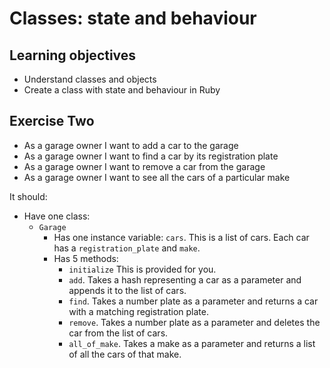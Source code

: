 # Classes: state and behaviour

## Learning objectives

- Understand classes and objects
- Create a class with state and behaviour in Ruby

## Exercise Two

- As a garage owner I want to add a car to the garage
- As a garage owner I want to find a car by its registration plate
- As a garage owner I want to remove a car from the garage
- As a garage owner I want to see all the cars of a particular make

It should:
* Have one class:
  * `Garage`
    * Has one instance variable:
      `cars`. This is a list of cars. Each car has a `registration_plate` and `make`.
    * Has 5 methods:
      * `initialize` This is provided for you.
      * `add`. Takes a hash representing a car as a parameter and appends it to the list of cars.
      * `find`. Takes a number plate as a parameter and returns a car with a matching registration plate.
      * `remove`. Takes a number plate as a parameter and deletes the car from the list of cars.
      * `all_of_make`. Takes a make as a parameter and returns a list of all the cars of that make.
